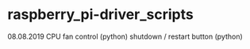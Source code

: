 # raspberry_pi-driver_scripts

08.08.2019
CPU fan control (python)
shutdown / restart button (python)
